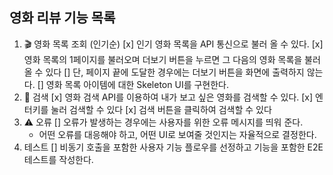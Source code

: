## 영화 리뷰 기능 목록

1. 🎬 영화 목록 조회 (인기순)
   [x] 인기 영화 목록을 API 통신으로 불러 올 수 있다.
   [x] 영화 목록의 1페이지를 불러오며 더보기 버튼을 누르면 그 다음의 영화 목록을 불러 올 수 있다
   [] 단, 페이지 끝에 도달한 경우에는 더보기 버튼을 화면에 출력하지 않는다.
   [] 영화 목록 아이템에 대한 Skeleton UI를 구현한다.
2. 🔎 검색
   [x] 영화 검색 API를 이용하여 내가 보고 싶은 영화를 검색할 수 있다.
   [x] 엔터키를 눌러 검색할 수 있다
   [x] 검색 버튼을 클릭하여 검색할 수 있다
3. ⚠️ 오류
   [] 오류가 발생하는 경우에는 사용자를 위한 오류 메시지를 띄워 준다.
   - 어떤 오류를 대응해야 하고, 어떤 UI로 보여줄 것인지는 자율적으로 결정한다.
4. 테스트
   [] 비동기 호출을 포함한 사용자 기능 플로우를 선정하고 기능을 포함한 E2E 테스트를 작성한다.
